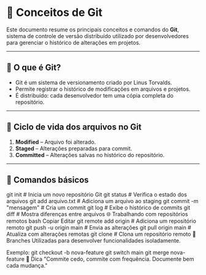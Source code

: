 # 🧱 Conceitos de Git

Este documento resume os principais conceitos e comandos do **Git**, sistema de controle de versão distribuído utilizado por desenvolvedores para gerenciar o histórico de alterações em projetos.

---

## 📌 O que é Git?

- Git é um sistema de versionamento criado por Linus Torvalds.
- Permite registrar o histórico de modificações em arquivos e projetos.
- É distribuído: cada desenvolvedor tem uma cópia completa do repositório.

---

## 🔁 Ciclo de vida dos arquivos no Git

1. **Modified** – Arquivo foi alterado.
2. **Staged** – Alterações preparadas para commit.
3. **Committed** – Alterações salvas no histórico do repositório.

---

## 🔧 Comandos básicos

git init                # Inicia um novo repositório Git
git status              # Verifica o estado dos arquivos
git add arquivo.txt     # Adiciona um arquivo ao staging
git commit -m "mensagem" # Cria um commit
git log                 # Exibe o histórico de commits
git diff                # Mostra diferenças entre arquivos
🌐 Trabalhando com repositórios remotos
bash
Copiar
Editar
git remote add origin <url>   # Adiciona um repositório remoto
git push -u origin main       # Envia as alterações
git pull origin main          # Atualiza com alterações remotas
git clone <url>               # Clona um repositório remoto
🔀 Branches
Utilizadas para desenvolver funcionalidades isoladamente.

Exemplo:
git checkout -b nova-feature
git switch main
git merge nova-feature
🧠 Dica
"Commite cedo, commite com frequência. Documente bem cada mudança."

